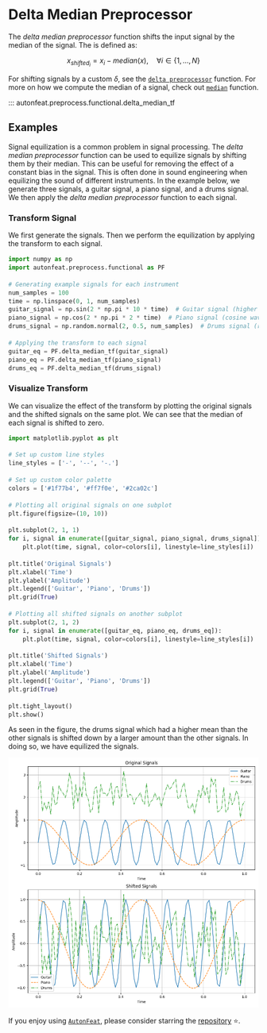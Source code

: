 <!-- 
Author(s): Dhruv Srikanth
Email(s): dsrikant (at) andrew (dot) cmu (dot) edu
Acknowledgements:
Copyright (c) 2023 Carnegie Mellon University, Auton Lab
This code is subject to the license terms contained in the code repo.
-->

# Delta Median Preprocessor

The *delta median preprocessor* function shifts the input signal by the median of the signal. The is defined as:

$$
x_{shifted_{i}} = x_{i} - median({x}), \quad \forall i \in \{1, \dots, N\}
$$

For shifting signals by a custom $\delta$, see the [`delta preprocessor`](../functional/delta_preprocessor_fn.md) function. For more on how we compute the median of a signal, check out [`median`](../../functional/median.md) function.

::: autonfeat.preprocess.functional.delta_median_tf

## Examples

Signal equilization is a common problem in signal processing. The *delta median preprocessor* function can be used to equilize signals by shifting them by their median. This can be useful for removing the effect of a constant bias in the signal. This is often done in sound engineering when equilizing the sound of different instruments. In the example below, we generate three signals, a guitar signal, a piano signal, and a drums signal. We then apply the *delta median preprocessor* function to each signal.

### Transform Signal

We first generate the signals. Then we perform the equilization by applying the transform to each signal.

```python
import numpy as np
import autonfeat.preprocess.functional as PF

# Generating example signals for each instrument
num_samples = 100
time = np.linspace(0, 1, num_samples)
guitar_signal = np.sin(2 * np.pi * 10 * time)  # Guitar signal (higher frequency sine wave)
piano_signal = np.cos(2 * np.pi * 2 * time)  # Piano signal (cosine wave)
drums_signal = np.random.normal(2, 0.5, num_samples)  # Drums signal (random noise with higher mean)

# Applying the transform to each signal
guitar_eq = PF.delta_median_tf(guitar_signal)
piano_eq = PF.delta_median_tf(piano_signal)
drums_eq = PF.delta_median_tf(drums_signal)
```

### Visualize Transform

We can visualize the effect of the transform by plotting the original signals and the shifted signals on the same plot. We can see that the median of each signal is shifted to zero.

```python
import matplotlib.pyplot as plt

# Set up custom line styles
line_styles = ['-', '--', '-.']

# Set up custom color palette
colors = ['#1f77b4', '#ff7f0e', '#2ca02c']

# Plotting all original signals on one subplot
plt.figure(figsize=(10, 10))

plt.subplot(2, 1, 1)
for i, signal in enumerate([guitar_signal, piano_signal, drums_signal]):
    plt.plot(time, signal, color=colors[i], linestyle=line_styles[i])

plt.title('Original Signals')
plt.xlabel('Time')
plt.ylabel('Amplitude')
plt.legend(['Guitar', 'Piano', 'Drums'])
plt.grid(True)

# Plotting all shifted signals on another subplot
plt.subplot(2, 1, 2)
for i, signal in enumerate([guitar_eq, piano_eq, drums_eq]):
    plt.plot(time, signal, color=colors[i], linestyle=line_styles[i])

plt.title('Shifted Signals')
plt.xlabel('Time')
plt.ylabel('Amplitude')
plt.legend(['Guitar', 'Piano', 'Drums'])
plt.grid(True)

plt.tight_layout()
plt.show()
```

As seen in the figure, the drums signal which had a higher mean than the other signals is shifted down by a larger amount than the other signals. In doing so, we have equilized the signals.

![DeltaMedian](../../../assets/delta_median_f_visualize.png)


If you enjoy using [`AutonFeat`](../../../index.md), please consider starring the [repository](https://github.com/autonlab/AutonFeat) ⭐️.
